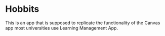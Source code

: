 # Hobbits

This is an app that is supposed to replicate the functionality of the Canvas app most universities use Learning Management App.
